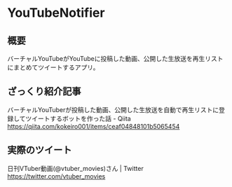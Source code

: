 # YouTubeNotifier

## 概要

バーチャルYouTubeがYouTubeに投稿した動画、公開した生放送を再生リストにまとめてツイートするアプリ。

## ざっくり紹介記事

バーチャルYouTuberが投稿した動画、公開した生放送を自動で再生リストに登録してツイートするボットを作った話 - Qiita
https://qiita.com/kokeiro001/items/ceaf04848101b5065454


## 実際のツイート

日刊VTuber動画(@vtuber_movies)さん | Twitter
https://twitter.com/vtuber_movies
